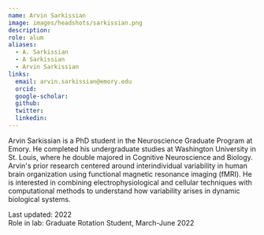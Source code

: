 ```yaml
---
name: Arvin Sarkissian
image: images/headshots/sarkissian.png
description:
role: alum
aliases:
  - A. Sarkissian
  - A Sarkissian
  - Arvin Sarkissian
links:
  email: arvin.sarkissian@emory.edu
  orcid: 
  google-scholar: 
  github: 
  twitter: 
  linkedin: 
---
```


Arvin Sarkissian is a PhD student in the Neuroscience Graduate Program at Emory. He completed his undergraduate studies at Washington University in St. Louis, where he double majored in Cognitive Neuroscience and Biology. Arvin's prior research centered around interindividual variability in human brain organization using functional magnetic resonance imaging (fMRI). He is interested in combining electrophysiological and cellular techniques with computational methods to understand how variability arises in dynamic biological systems.

Last updated: 2022<br>
Role in lab: Graduate Rotation Student, March-June 2022
